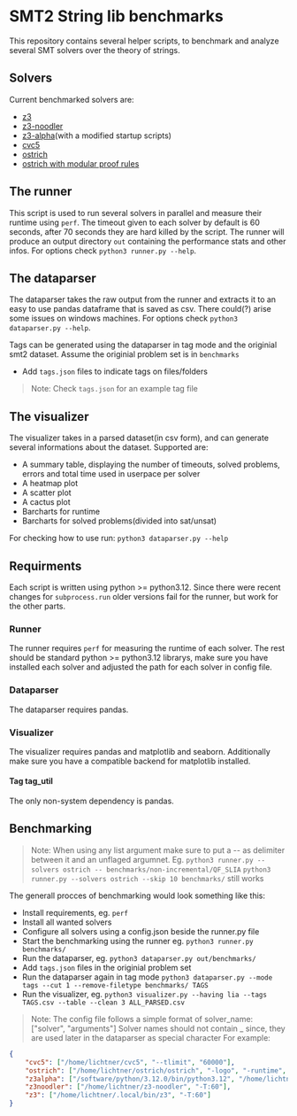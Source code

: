 # SMT2 String lib benchmarks

This repository contains several helper scripts, to benchmark and
analyze several SMT solvers over the theory of strings.

## Solvers
Current benchmarked solvers are:
  - [z3](https://github.com/Z3Prover/z3)
  - [z3-noodler](https://github.com/VeriFIT/z3-noodler)
  - [z3-alpha](https://github.com/JohnLyu2/z3alpha)(with a modified startup scripts)
  - [cvc5](https://github.com/cvc5/cvc5)
  - [ostrich](https://github.com/uuverifiers/ostrich)
  - [ostrich with modular proof rules](https://github.com/uuverifiers/ostrich/tree/modular_proof_rules)

## The runner
This script is used to run several solvers in parallel and measure their runtime using `perf`.
The timeout given to each solver by default is 60 seconds, after 70 seconds they are hard killed by the script.
The runner will produce an output directory `out` containing the performance stats and other infos.
For options check `python3 runner.py --help`.

## The dataparser
The dataparser takes the raw output from the runner and extracts it to an 
easy to use pandas dataframe that is saved as csv.
There could(?) arise some issues on windows machines.
For options check `python3 dataparser.py --help`.

Tags can be generated using the dataparser in tag mode and the originial smt2 dataset.
Assume the originial problem set is in `benchmarks`
- Add `tags.json` files to indicate tags on files/folders

> Note: Check `tags.json` for an example tag file

## The visualizer
The visualizer takes in a parsed dataset(in csv form), and can generate 
several informations about the dataset. 
Supported are:
  - A summary table, displaying the number of timeouts, solved problems, errors and total time used in userpace per solver
  - A heatmap plot
  - A scatter plot
  - A cactus plot
  - Barcharts for runtime
  - Barcharts for solved problems(divided into sat/unsat)

For checking how to use run:
`python3 dataparser.py --help`

## Requirments
Each script is written using python >= python3.12. Since there were recent changes for `subprocess.run` 
older versions fail for the runner, but work for the other parts.

### Runner
The runner requires `perf` for measuring the runtime of each solver.
The rest should be standard python >= python3.12 librarys, make sure you have installed each solver
and adjusted the path for each solver in config file.

### Dataparser
The dataparser requires pandas.

### Visualizer
The visualizer requires pandas and matplotlib and seaborn.
Additionally make sure you have a compatible backend for matplotlib installed.

#### Tag tag_util
The only non-system dependency is pandas.


## Benchmarking
> Note:
> When using any list argument make sure to put a -- as delimiter between it and an unflaged argumnet.
> Eg. `python3 runner.py --solvers ostrich -- benchmarks/non-incremental/QF_SLIA`
> `python3 runner.py --solvers ostrich --skip 10 benchmarks/` still works

The generall procces of benchmarking would look something like this:
- Install requirements, eg. `perf`
- Install all wanted solvers
- Configure all solvers using a config.json beside the runner.py file
- Start the benchmarking using the runner eg. `python3 runner.py benchmarks/`
- Run the dataparser, eg. `python3 dataparser.py out/benchmarks/`
- Add `tags.json` files in the originial problem set
- Run the dataparser again in tag mode `python3 dataparser.py --mode tags --cut 1 --remove-filetype benchmarks/ TAGS`
- Run the visualizer, eg. `python3 visualizer.py --having lia --tags TAGS.csv --table --clean 3 ALL_PARSED.csv` 


> Note: 
> The config file follows a simple format of solver_name: ["solver", "arguments"]
> Solver names should not contain _ since, they are used later in the dataparser as special character
> For example:
```json
{
    "cvc5": ["/home/lichtner/cvc5", "--tlimit", "60000"],
    "ostrich": ["/home/lichtner/ostrich/ostrich", "-logo", "-runtime", "+quiet", "-timeout=60000"],
    "z3alpha": ["/software/python/3.12.0/bin/python3.12", "/home/lichtner/z3alpha/smtcomp24/z3alpha.py", "-T:60"],
    "z3noodler": ["/home/lichtner/z3-noodler", "-T:60"],
    "z3": ["/home/lichtner/.local/bin/z3", "-T:60"]
}
```
